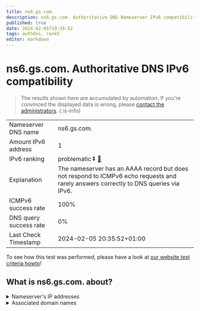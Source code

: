 ```yaml
---
title: ns6.gs.com.
description: ns6.gs.com. Authoritative DNS Nameserver IPv6 compatibility
published: true
date: 2024-02-05T19:35:52
tags: authdns, rank5
editor: markdown
---
```


# ns6.gs.com. Authoritative DNS IPv6 compatibility

> The results shown here are accumulated by automation. If you're convinced the displayed data is wrong, please [contact the administrators](/howto/chat). 
{.is-info}




|   |   |
| - | - |
| Nameserver DNS name | ns6.gs.com.
| Amount IPv6 address | 1
| IPv6 ranking | problematic :arrow_double_down: [🔗](/howto/ranking) |
| Explanation | The nameserver has an AAAA record but does not respond to ICMPv6 echo requests and rarely answers correctly to DNS queries via IPv6. |
| ICMPv6 success rate | 100%|
| DNS query success rate | 0% |
| Last Check Timestamp | 2024-02-05 20:35:52+01:00 |

To see how this test was performed, please have a look at [our website test criteria howto](/howto/testcriteria/authdns)!


## What is ns6.gs.com. about?




<details>
<summary>Nameserver's IP addresses</summary>

2620:4d:4000:6259:7:5:0:3

</details>



<details>
<summary>Associated domain names</summary>

www.goldmansachs.com

</details>
